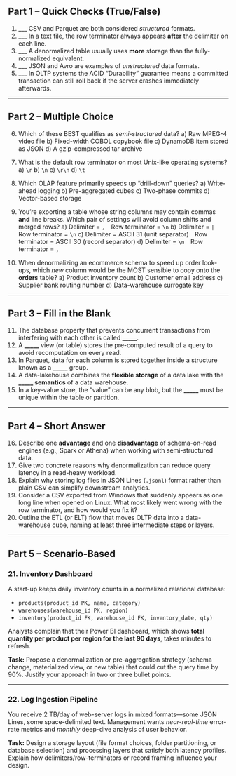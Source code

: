 ## Part 1 – Quick Checks (True/False)

1. \_\_\_  CSV and Parquet are both considered *structured* formats.
2. \_\_\_  In a text file, the row terminator always appears **after** the delimiter on each line.
3. \_\_\_  A denormalized table usually uses **more** storage than the fully-normalized equivalent.
4. \_\_\_  JSON and Avro are examples of *unstructured* data formats.
5. \_\_\_  In OLTP systems the ACID “Durability” guarantee means a committed transaction can still roll back if the server crashes immediately afterwards.

---

## Part 2 – Multiple Choice

6. Which of these BEST qualifies as *semi-structured* data?
   a) Raw MPEG-4 video file
   b) Fixed-width COBOL copybook file
   c) DynamoDB item stored as JSON
   d) A gzip-compressed tar archive

7. What is the default row terminator on most Unix-like operating systems?
   a) `\r`
   b) `\n`
   c) `\r\n`
   d) `\t`

8. Which OLAP feature primarily speeds up “drill-down” queries?
   a) Write-ahead logging
   b) Pre-aggregated cubes
   c) Two-phase commits
   d) Vector-based storage

9. You’re exporting a table whose string columns may contain commas **and** line breaks. Which pair of settings will avoid column shifts and merged rows?
   a) Delimiter = `,` Row terminator = `\n`
   b) Delimiter = `|` Row terminator = `\n`
   c) Delimiter = ASCII 31 (unit separator) Row terminator = ASCII 30 (record separator)
   d) Delimiter = `\n` Row terminator = `,`

10. When denormalizing an ecommerce schema to speed up order look-ups, which *new* column would be the MOST sensible to copy onto the **orders** table?
    a) Product inventory count
    b) Customer email address
    c) Supplier bank routing number
    d) Data-warehouse surrogate key

---

## Part 3 – Fill in the Blank

11. The database property that prevents concurrent transactions from interfering with each other is called **\_\_\_\_\_**.
12. A **\_\_\_\_\_** view (or table) stores the pre-computed result of a query to avoid recomputation on every read.
13. In Parquet, data for each column is stored together inside a structure known as a **\_\_\_\_\_** group.
14. A data-lakehouse combines the **flexible storage** of a data ­lake with the **\_\_\_\_\_ semantics** of a data ­warehouse.
15. In a key-value store, the “value” can be any blob, but the **\_\_\_\_\_** must be unique within the table or partition.

---

## Part 4 – Short Answer

16. Describe one **advantage** and one **disadvantage** of schema-on-read engines (e.g., Spark or Athena) when working with semi-structured data.
17. Give two concrete reasons why denormalization can reduce query latency in a read-heavy workload.
18. Explain why storing log files in JSON Lines (`.jsonl`) format rather than plain CSV can simplify downstream analytics.
19. Consider a CSV exported from Windows that suddenly appears as one long line when opened on Linux. What most likely went wrong with the row terminator, and how would you fix it?
20. Outline the ETL (or ELT) flow that moves OLTP data into a data-warehouse cube, naming at least three intermediate steps or layers.

---

## Part 5 – Scenario-Based

### 21. Inventory Dashboard

A start-up keeps daily inventory counts in a normalized relational database:

* `products(product_id PK, name, category)`
* `warehouses(warehouse_id PK, region)`
* `inventory(product_id FK, warehouse_id FK, inventory_date, qty)`

Analysts complain that their Power BI dashboard, which shows **total quantity per product per region for the last 90 days**, takes minutes to refresh.

**Task:** Propose a denormalization or pre-aggregation strategy (schema change, materialized view, or new table) that could cut the query time by 90%. Justify your approach in two or three bullet points.

---

### 22. Log Ingestion Pipeline

You receive 2 TB/day of web-server logs in mixed formats—some JSON Lines, some space-delimited text.
Management wants *near-real-time* error-rate metrics and *monthly* deep-dive analysis of user behavior.

**Task:** Design a storage layout (file format choices, folder partitioning, or database selection) and processing layers that satisfy both latency profiles. Explain how delimiters/row-terminators or record framing influence your design.
